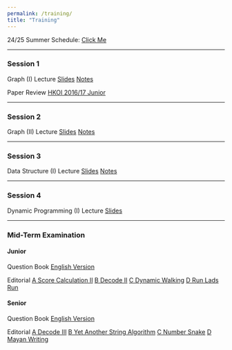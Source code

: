 ```yaml
---
permalink: /training/
title: "Training"
---
```


24/25 Summer Schedule: [Click Me](/assets/files/2425training/Summer%20Schedule%20Full.pdf)

---

### Session 1

Graph (I) Lecture [Slides](/assets/files/2425training/g-i.pdf) [Notes](/assets/files/2425training/g-i-notes.pdf)

Paper Review [HKOI 2016/17 Junior](/assets/files/2425training/hkoi-1617-j-review.pdf)

---

### Session 2

Graph (II) Lecture [Slides](/assets/files/2425training/g-ii.pdf) [Notes](/assets/files/2425training/g-ii-notes.pdf)

---

### Session 3

Data Structure (I) Lecture [Slides](/assets/files/2425training/ds-i.pdf) [Notes](/assets/files/2425training/ds-i-notes.pdf)

---

### Session 4

Dynamic Programming (I) Lecture [Slides](/assets/files/2425training/dp-i.pdf)

---

### Mid-Term Examination

#### Junior

Question Book [English Version](/assets/files/2425training/midterm/Junior_QuestionBook.pdf)

Editorial [A Score Calculation II](/assets/files/2425training/midterm/A%20Score%20Calculation%20II.pdf) [B Decode II](/assets/files/2425training/midterm/B%20Decode%20II.pdf) [C Dynamic Walking](/assets/files/2425training/midterm/C%20Dynamic%20Walking.pdf) [D Run Lads Run](/assets/files/2425training/midterm/D%20Run%20Lads%20Run.pdf)

#### Senior

Question Book [English Version](/assets/files/2425training/midterm/Senior_QuestionBook.pdf)

Editorial [A Decode III](/assets/files/2425training/midterm/A%20Decode%20III.pdf) [B Yet Another String Algorithm](/assets/files/2425training/midterm/B%20Yet%20Another%20String%20Algorithm.pdf) [C Number Snake](/assets/files/2425training/midterm/C%20Number%20Snake.pdf) [D Mayan Writing](/assets/files/2425training/midterm/D%20Mayan%20Writing.pdf)